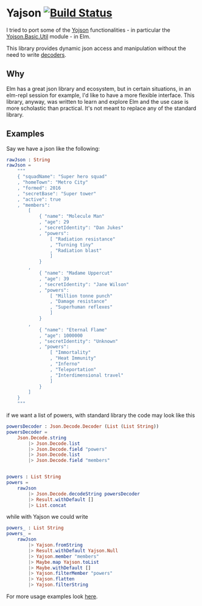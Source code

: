 # Yajson [![Build Status](https://travis-ci.org/emilianobovetti/elm-yajson.svg?branch=master)](https://travis-ci.org/emilianobovetti/elm-yajson)

I tried to port some of the [Yojson](https://github.com/mjambon/yojson) functionalities - in particular the [Yojson.Basic.Util](https://mjambon.github.io/mjambon2016/yojson-doc/Yojson.Basic.Util.html) module - in Elm.

This library provides dynamic json access and manipulation without the need to write [decoders](http://package.elm-lang.org/packages/elm-lang/core/5.1.1/Json-Decode#Decoder).

## Why

Elm has a great json library and ecosystem, but in certain situations, in an elm-repl session for example, I'd like to have a more flexible interface.
This library, anyway, was written to learn and explore Elm and the use case is more scholastic than practical. It's not meant to replace any of the standard library.

## Examples

Say we have a json like the following:

```elm
rawJson : String
rawJson =
    """
    { "squadName": "Super hero squad"
    , "homeTown": "Metro City"
    , "formed": 2016
    , "secretBase": "Super tower"
    , "active": true
    , "members":
        [
            { "name": "Molecule Man"
            , "age": 29
            , "secretIdentity": "Dan Jukes"
            , "powers":
                [ "Radiation resistance"
                , "Turning tiny"
                , "Radiation blast"
                ]
            }
        ,
            { "name": "Madame Uppercut"
            , "age": 39
            , "secretIdentity": "Jane Wilson"
            , "powers":
                [ "Million tonne punch"
                , "Damage resistance"
                , "Superhuman reflexes"
                ]
            }
        ,
            { "name": "Eternal Flame"
            , "age": 1000000
            , "secretIdentity": "Unknown"
            , "powers":
                [ "Immortality"
                , "Heat Immunity"
                , "Inferno"
                , "Teleportation"
                , "Interdimensional travel"
                ]
            }
        ]
    }
    """
```

if we want a list of powers, with standard library the code may look like this

```elm
powersDecoder : Json.Decode.Decoder (List (List String))
powersDecoder =
    Json.Decode.string
        |> Json.Decode.list
        |> Json.Decode.field "powers"
        |> Json.Decode.list
        |> Json.Decode.field "members"


powers : List String
powers =
    rawJson
        |> Json.Decode.decodeString powersDecoder
        |> Result.withDefault []
        |> List.concat
```

while with Yajson we could write

```elm
powers_ : List String
powers_ =
    rawJson
        |> Yajson.fromString
        |> Result.withDefault Yajson.Null
        |> Yajson.member "members"
        |> Maybe.map Yajson.toList
        |> Maybe.withDefault []
        |> Yajson.filterMember "powers"
        |> Yajson.flatten
        |> Yajson.filterString
```

For more usage examples look [here](https://github.com/emilianobovetti/elm-yajson/tree/master/examples).
